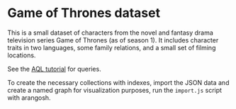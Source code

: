 Game of Thrones dataset
=======================

This is a small dataset of characters from the novel and fantasy drama television
series Game of Thrones (as of season 1). It includes character traits in two
languages, some family relations, and a small set of filming locations.

See the [AQL tutorial](https://www.arangodb.com/docs/stable/aql/tutorial.html) for queries.

To create the necessary collections with indexes, import the JSON data and create
a named graph for visualization purposes, run the `import.js` script with arangosh.
